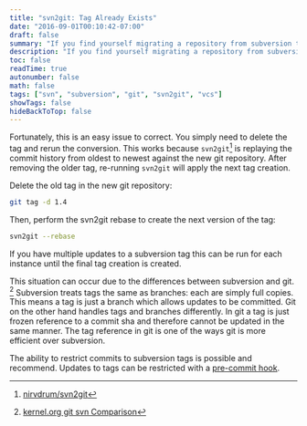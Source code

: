 ```yaml
---
title: "svn2git: Tag Already Exists"
date: "2016-09-01T00:10:42-07:00"
draft: false
summary: "If you find yourself migrating a repository from subversion to git you may run into a couple issues. One common issue I ran into was where an engineer updated a tag. When converting a repository with a modified tag, `svn2git` will stop and return an error message stating that a duplicate tag is present."
description: "If you find yourself migrating a repository from subversion to git you may run into a couple issues. One common issue I ran into was where an engineer updated a tag. When converting a repository with a modified tag, `svn2git` will stop and return an error message stating that a duplicate tag is present."
toc: false
readTime: true
autonumber: false
math: false
tags: ["svn", "subversion", "git", "svn2git", "vcs"]
showTags: false
hideBackToTop: false
---
```


Fortunately, this is an easy issue to correct. You simply need to delete the tag and rerun the conversion. This works because `svn2git`[^svn2gitrepo] is replaying the commit history from oldest to newest against the new git repository. After removing the older tag, re-running `svn2git` will apply the next tag creation.

Delete the old tag in the new git repository:
```sh
git tag -d 1.4
```

Then, perform the svn2git rebase to create the next version of the tag:
```sh
svn2git --rebase
```

If you have multiple updates to a subversion tag this can be run for each instance until the final tag creation is created.

This situation can occur due to the differences between subversion and git. [^gitsvncomparison] Subversion treats tags the same as branches: each are simply full copies. This means a tag is just a branch which allows updates to be committed. Git on the other hand handles tags and branches differently. In git a tag is just frozen reference to a commit sha and therefore cannot be updated in the same manner. The tag reference in git is one of the ways git is more efficient over subversion.

The ability to restrict commits to subversion tags is possible and recommend. Updates to tags can be restricted with a [pre-commit hook](https://gist.github.com/derektamsen/7e7c24e0ea18f26a3ab8737f767b0b9d).

[^svn2gitrepo]: [nirvdrum/svn2git](https://github.com/nirvdrum/svn2git)
[^gitsvncomparison]: [kernel.org git svn Comparison](https://git.wiki.kernel.org/index.php/GitSvnComparison)
